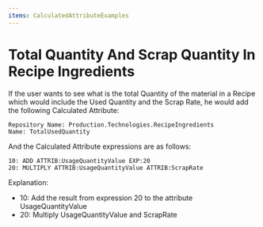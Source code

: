 ```yaml
---
items: CalculatedAttributeExamples
---
```


# Total Quantity And Scrap Quantity In Recipe Ingredients

If the user wants to see what is the total Quantity of the  material in a Recipe which would include the Used Quantity and the Scrap Rate, he would add the following Calculated Attribute:



```
Repository Name: Production.Technologies.RecipeIngredients
Name: TotalUsedQuantity
```

And the Calculated Attribute expressions are as follows:

```
10: ADD ATTRIB:UsageQuantityValue EXP:20
20: MULTIPLY ATTRIB:UsageQuantityValue ATTRIB:ScrapRate
```



Explanation:

- 10: Add the result from expression 20 to the attribute UsageQuantityValue
- 20: Multiply UsageQuantityValue and ScrapRate

